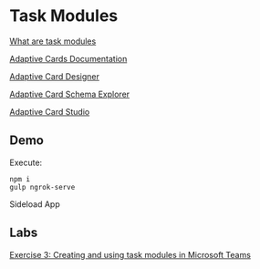 # Task Modules

[What are task modules](https://docs.microsoft.com/en-us/microsoftteams/platform/task-modules-and-cards/what-are-task-modules)

[Adaptive Cards Documentation](https://docs.microsoft.com/en-us/adaptive-cards/)

[Adaptive Card Designer](https://adaptivecards.io/designer/)

[Adaptive Card Schema Explorer](https://adaptivecards.io/explorer/)

[Adaptive Card Studio](https://marketplace.visualstudio.com/items?itemName=madewithcardsio.adaptivecardsstudiobeta)

## Demo

Execute:

```
npm i
gulp ngrok-serve
```

Sideload App

## Labs

[Exercise 3: Creating and using task modules in Microsoft Teams](../../../Labs/Lab04/Lab04-Extending-Teams-lab-instructions/04-Exercise-3-Creating-and-using-task-modules-in-Microsoft-Teams.md)
